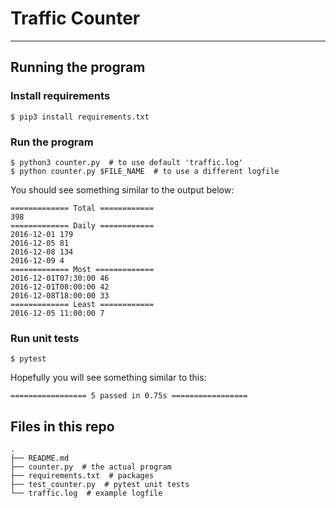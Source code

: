 # Traffic Counter
---
## Running the program

### Install requirements
    $ pip3 install requirements.txt

### Run the program
    $ python3 counter.py  # to use default 'traffic.log'
    $ python counter.py $FILE_NAME  # to use a different logfile

You should see something similar to the output below:

```
============= Total ============
398
============= Daily ============
2016-12-01 179
2016-12-05 81
2016-12-08 134
2016-12-09 4
============= Most =============
2016-12-01T07:30:00 46
2016-12-01T08:00:00 42
2016-12-08T18:00:00 33
============= Least ============
2016-12-05 11:00:00 7
```
    
### Run unit tests
    $ pytest

Hopefully you will see something similar to this:

```
================= 5 passed in 0.75s =================
```

## Files in this repo
```
.
├── README.md
├── counter.py  # the actual program
├── requirements.txt  # packages
├── test_counter.py  # pytest unit tests
└── traffic.log  # example logfile 
```
